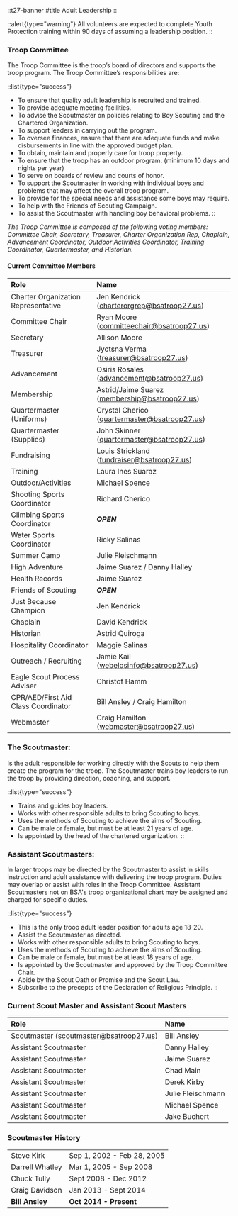 
::t27-banner
#title
Adult Leadership
::

::alert{type="warning"}
All volunteers are expected to complete Youth Protection training within 90 days of assuming a leadership position.
::

### Troop Committee
The Troop Committee is the troop’s board of directors and supports the troop program. The Troop Committee’s responsibilities are:

::list{type="success"}
- To ensure that quality adult leadership is recruited and trained.
- To provide adequate meeting facilities.
- To advise the Scoutmaster on policies relating to Boy Scouting and the Chartered Organization.
- To support leaders in carrying out the program.
- To oversee finances, ensure that there are adequate funds and make disbursements in line with the approved budget plan.
- To obtain, maintain and properly care for troop property.
- To ensure that the troop has an outdoor program. (minimum 10 days and nights per year)
- To serve on boards of review and courts of honor.
- To support the Scoutmaster in working with individual boys and problems that may affect the overall troop program.
- To provide for the special needs and assistance some boys may require.
- To help with the Friends of Scouting Campaign.
- To assist the Scoutmaster with handling boy behavioral problems.
::

_The Troop Committee is composed of the following voting members: Committee Chair, Secretary, Treasurer, Charter Organization Rep, Chaplain, Advancement Coordinator, Outdoor Activities Coordinator, Training Coordinator, Quartermaster, and Historian._

#### Current Committee Members

| Role | Name |
|:-|:-|
| Charter Organization Representative | Jen Kendrick (charterorgrep@bsatroop27.us) |
| Committee Chair | Ryan Moore (committeechair@bsatroop27.us) |
| Secretary | Allison Moore |
| Treasurer |Jyotsna Verma (treasurer@bsatroop27.us) |
| Advancement | Osiris Rosales (advancement@bsatroop27.us) |
| Membership | Astrid/Jaime Suarez (membership@bsatroop27.us) |
| Quartermaster (Uniforms) | Crystal Cherico (quartermaster@bsatroop27.us) |
| Quartermaster (Supplies) | John Skinner (quartermaster@bsatroop27.us) |
| Fundraising | Louis Strickland (fundraiser@bsatroop27.us) |
| Training | Laura Ines Suaraz |
| Outdoor/Activities | Michael Spence |
| Shooting Sports Coordinator | Richard Cherico |
| Climbing Sports Coordinator | ***OPEN*** |
| Water Sports Coordinator | Ricky Salinas |
| Summer Camp | Julie Fleischmann |
| High Adventure | Jaime Suarez / Danny Halley |
| Health Records | Jaime Suarez |
| Friends of Scouting | ***OPEN*** |
| Just Because Champion | Jen Kendrick |
| Chaplain | David Kendrick |
| Historian | Astrid Quiroga |
| Hospitality Coordinator | Maggie Salinas |
| Outreach / Recruiting | Jamie Kail (webelosinfo@bsatroop27.us) |
| Eagle Scout Process Adviser | Christof Hamm |
| CPR/AED/First Aid Class Coordinator | Bill Ansley / Craig Hamilton |
| Webmaster | Craig Hamilton (webmaster@bsatroop27.us) |

### The Scoutmaster:
Is the adult responsible for working directly with the Scouts to help them create the program for the troop. The Scoutmaster trains boy leaders to run the troop by providing direction, coaching, and support.

::list{type="success"}
- Trains and guides boy leaders.
- Works with other responsible adults to bring Scouting to boys.
- Uses the methods of Scouting to achieve the aims of Scouting.
- Can be male or female, but must be at least 21 years of age.
- Is appointed by the head of the chartered organization.
::

### Assistant Scoutmasters:
 In larger troops may be directed by the Scoutmaster to assist in skills instruction and adult assistance with delivering the troop program. Duties may overlap or assist with roles in the Troop Committee. Assistant Scoutmasters not on BSA's troop organizational chart may be assigned and charged for specific duties.

::list{type="success"}
- This is the only troop adult leader position for adults age 18-20.
- Assist the Scoutmaster as directed.
- Works with other responsible adults to bring Scouting to boys.
- Uses the methods of Scouting to achieve the aims of Scouting.
- Can be male or female, but must be at least 18 years of age.
- Is appointed by the Scoutmaster and approved by the Troop Committee Chair.
- Abide by the Scout Oath or Promise and the Scout Law.
- Subscribe to the precepts of the Declaration of Religious Principle.
::

### Current Scout Master and Assistant Scout Masters

| Role | Name |
|:-|:-|
| Scoutmaster (scoutmaster@bsatroop27.us) | Bill Ansley |
| Assistant Scoutmaster | Danny Halley |
| Assistant Scoutmaster | Jaime Suarez |
| Assistant Scoutmaster | Chad Main |
| Assistant Scoutmaster | Derek Kirby |
| Assistant Scoutmaster | Julie Fleischmann |
| Assistant Scoutmaster | Michael Spence |
| Assistant Scoutmaster | Jake Buchert |

### Scoutmaster History
|||
|:-|:-|
| Steve Kirk	     | Sep 1, 2002 - Feb 28, 2005 |
| Darrell Whatley    | Mar 1, 2005 - Sep 2008 |
| Chuck Tully	     | Sept 2008 - Dec 2012 |
| Craig Davidson	 | Jan 2013 - Sept 2014 |
| **Bill Ansley**  	 | **Oct 2014 - Present** |
